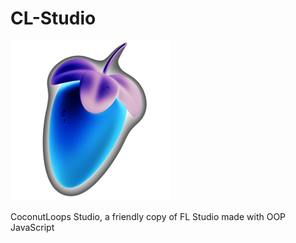 # CL-Studio
![](assets/favicon.ico)

CoconutLoops Studio, a friendly copy of FL Studio made with OOP JavaScript
